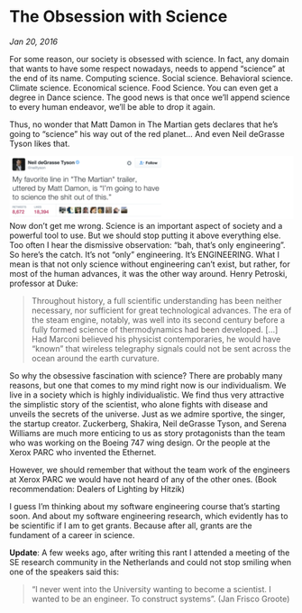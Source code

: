 # The Obsession with Science

*Jan 20, 2016*

For some reason, our society is obsessed with science. In fact, any domain that wants to have some respect nowadays, needs to append “science” at the end of its name. Computing science. Social science. Behavioral science. Climate science. Economical science. Food Science. You can even get a degree in Dance science. The good news is that once we’ll append science to every human endeavor, we’ll be able to drop it again.

Thus, no wonder that Matt Damon in The Martian gets declares that he’s going to “science” his way out of the red planet… And even Neil deGrasse Tyson likes that. 

![](../docs/assets/ndg-tyson.png)
Now don’t get me wrong. Science is an important aspect of society and a powerful tool to use. But we should stop putting it above everything else. Too often I hear the dismissive observation: “bah, that’s only engineering”. So here’s the catch. It’s not “only” engineering. It’s ENGINEERING. What I mean is that not only science without engineering can’t exist, but rather, for most of the human advances, it was the other way around. Henry Petroski, professor at Duke: 

> Throughout history, a full scientific understanding has been neither necessary, nor sufficient for great technological advances. The era of the steam engine, notably, was well into its second century before a fully formed science of thermodynamics had been developed. […] Had Marconi believed his physicist contemporaries, he would have “known” that wireless telegraphy signals could not be sent across the ocean around the earth curvature.


So why the obsessive fascination with science? There are probably many reasons, but one that comes to my mind right now is our individualism. We live in a society which is highly individualistic. We find thus very attractive the simplistic story of the scientist, who alone fights with disease and unveils the secrets of the universe. Just as we admire sportive, the singer, the startup creator. Zuckerberg, Shakira, Neil deGrasse Tyson, and Serena Williams are much more enticing to us as story protagonists than the team who was working on the Boeing 747 wing design. Or the people at the Xerox PARC who invented the Ethernet. 

However, we should remember that without the team work of the engineers at Xerox PARC we would have not heard of any of the other ones. (Book recommendation: Dealers of Lighting by Hitzik)

I guess I’m thinking about my software engineering course that’s starting soon. And about my software engineering research, which evidently has to be scientific if I am to get grants. Because after all, grants are the fundament of a career in science. 

**Update**: A few weeks ago, after writing this rant  I attended a meeting of the SE research community in the Netherlands and could not stop smiling when one of the speakers said this: 

 >“I never went into the University wanting to become a scientist. I wanted to be an engineer. To construct systems”. (Jan Frisco Groote)